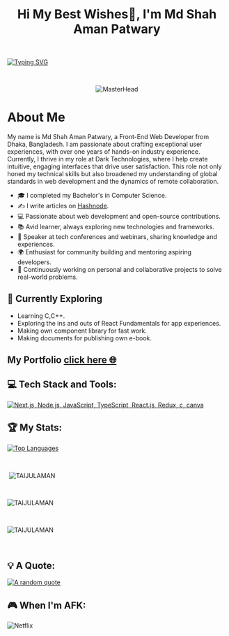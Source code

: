 <h1 align="center">Hi My Best Wishes👋, I'm Md Shah Aman Patwary</h1>
<br/>

[![Typing SVG](https://readme-typing-svg.demolab.com?font=Roboto&weight=900&size=30&duration=3000&pause=1000&color=0981F7&background=FFFFFF00&center=true&vCenter=true&width=1245&lines=Front-End+Web+Developer;React+Developer;Expert+Responsive+Designer;Progmming+Enthusiast)](https://git.io/typing-svg)

<br/>
<div align="center">

 ![MasterHead](https://firebasestorage.googleapis.com/v0/b/flexi-coding.appspot.com/o/dempgi7-520f8d5f-63d4-4453-8822-dbc149ae27f8.gif?alt=media&token=91c0c7b2-93c3-4029-b011-1a8703c5730d)



</div>

# About Me
My name is Md Shah Aman Patwary, a Front-End Web Developer from Dhaka, Bangladesh. I am passionate about crafting exceptional user experiences, with over one years of hands-on industry experience. Currently, I thrive in my role at Dark Technologies, where I help create intuitive, engaging interfaces that drive user satisfaction. This role not only honed my technical skills but also broadened my understanding of global standards in web development and the dynamics of remote collaboration.
<br>

- 🎓 I completed my Bachelor's in Computer Science.
- ✍️ I write articles on [Hashnode](https://hashnode.com/@ShahAman).
- 💻 Passionate about web development and open-source contributions.
- 📚 Avid learner, always exploring new technologies and frameworks.
- 🎤 Speaker at tech conferences and webinars, sharing knowledge and experiences.
- 🌍 Enthusiast for community building and mentoring aspiring developers.
- 🚀 Continuously working on personal and collaborative projects to solve real-world problems.


## 🌱 Currently Exploring

- Learning C,C++.
- Exploring the ins and outs of React Fundamentals for app experiences.
- Making own component library for fast work.
- Making documents for publishing own e-book. 


## My Portfolio [click here :globe_with_meridians:](https://shahaman.craftysoft.com/)


<div>

## 💻 Tech Stack and Tools:

[![Next.js, Node.js, JavaScript, TypeScript, React.js, Redux, c, canva ](https://skillicons.dev/icons?i=next,nodejs,js,ts,react,redux,bootstrap,html,css,express,figma,firebase,git,github,tailwind,c,canva )](https://skillicons.dev)


## 🏆 My Stats:


<p align="left">
 <a href="https://github.com/TAIJULAMAN" align="left">
  <img src="https://github-readme-stats.vercel.app/api/top-langs/?username=TAIJULAMAN&langs_count=100&exclude_repo=repo1,repo2&hide=html,css,javascript&title_color=a855f7&text_color=000&icon_color=000&bg_color=ffffff&hide_border=false&locale=en&custom_title=Top%20Languages" alt="Top Languages" />
</a>

</p>

<br/>

  <p>&nbsp;<img align="center" src="https://github-readme-stats.vercel.app/api?username=TAIJULAMAN&show_icons=true&locale=en" alt="TAIJULAMAN" /></p>
  
<br/>



<p><img align="center" src="https://github-readme-streak-stats.herokuapp.com/?user=TAIJULAMAN" alt="TAIJULAMAN" /></p>
</br>
<p><img align="center" src="https://github-profile-trophy.vercel.app/?username=TAIJULAMAN&theme=light" alt="TAIJULAMAN" /></p>
</br>



## 💡 A Quote:

[![A random quote](https://quotes-github-readme.vercel.app/api?type=horizontal&theme=dark)](https://github.com/piyushsuthar/github-readme-quotes)

## 🎮 When I'm AFK:

![Netflix](https://img.shields.io/badge/Netflix-E50914?style=for-the-badge&logo=netflix&logoColor=white) &nbsp;

</div>
